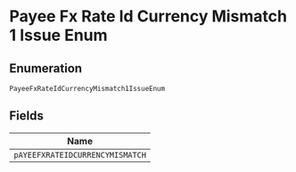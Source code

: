 
# Payee Fx Rate Id Currency Mismatch 1 Issue Enum

## Enumeration

`PayeeFxRateIdCurrencyMismatch1IssueEnum`

## Fields

| Name |
|  --- |
| `pAYEEFXRATEIDCURRENCYMISMATCH` |

